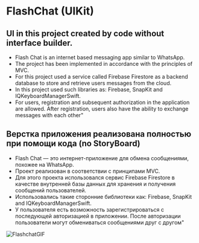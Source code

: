 # FlashChat (UIKit)
## UI in this project created by code without interface builder.

* Flash Chat is an internet based messaging app similar to WhatsApp.
* The project has been implemented in accordance with the principles of MVC.
* For this project used a service called Firebase Firestore as a backend database to store and retrieve users messages from the cloud.
* In this project used such libraries as: Firebase, SnapKit and IQKeyboardManagerSwift.
* For users, registration and subsequent authorization in the application are allowed. After registration, users also have the ability to exchange messages with each other"

## Верстка приложения реализована полностью при помощи кода (no StoryBoard)

* Flash Chat — это интернет-приложение для обмена сообщениями, похожее на WhatsApp.
* Проект реализован в соответствии с принципами MVC.
* Для этого проекта использовался сервис Firebase Firestore в качестве внутренней базы данных для хранения и получения сообщений пользователей.
* Использовались такие сторонние библиотеки как: Firebase, SnapKit and IQKeyboardManagerSwift.
* У пользователя есть возможность зарегистрироваться с последующей авторизацией в приложении. После авторизации пользователи могут обмениваться сообщениями друг с другом"



![FlashchatGIF](https://github.com/Slavk11/FlashChat/assets/105375579/f425973f-0581-40df-9f15-9ae696ad123d)
